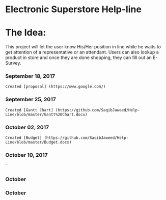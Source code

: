 Electronic Superstore Help-line
===============================

The Idea:
=========

This project will let the user know His/Her position in line while he waits to get attention of a representative or an attendant.
Users can also lookup a product in store and once they are done shopping, they can fill out an E-Survey.

### September 18, 2017
    Created [proposal] (https://www.google.com/)
### September 25, 2017
    Created [Gantt Chart] (https://github.com/SaqibJaweed/Help-Line/blob/master/Gantt%20Chart.docx)
### October 02, 2017
    Created [Budget] (https://github.com/SaqibJaweed/Help-Line/blob/master/Budget.docx)
### October 10, 2017
  ` 
### October
### October

